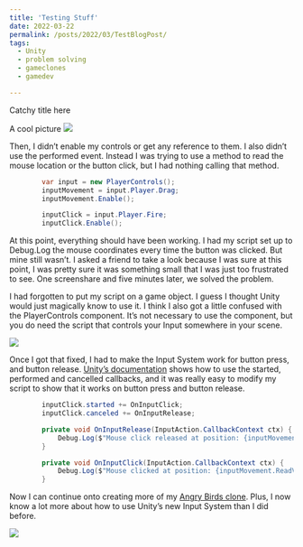 ```yaml
---
title: 'Testing Stuff'
date: 2022-03-22
permalink: /posts/2022/03/TestBlogPost/
tags:
  - Unity
  - problem solving
  - gameclones
  - gamedev

---
```

Catchy title here 


A cool picture
![](http://jennithe.dev/images/ABCTwo.JPG)

Then, I didn’t enable my controls or get any reference to them. I also didn’t use the performed event. Instead I was trying to use a method to read the mouse location or the button click, but I had nothing calling that method.    

```csharp
        var input = new PlayerControls();
        inputMovement = input.Player.Drag;
        inputMovement.Enable();

        inputClick = input.Player.Fire;
        inputClick.Enable();
```

At this point, everything should have been working. I had my script set up to Debug.Log the mouse coordinates every time the button was clicked. But mine still wasn’t. I asked a friend to take a look because I was sure at this point, I was pretty sure it was something small that I was just too frustrated to see. One screenshare and five minutes later, we solved the problem.

I had forgotten to put my script on a game object. I guess I thought Unity would just magically know to use it. I think I also got a little confused with the PlayerControls component. It’s not necessary to use the component, but you do need the script that controls your Input somewhere in your scene.   

![](http://jennithe.dev/images/ABCThree.JPG)

Once I got that fixed, I had to make the Input System work for button press, and button release. [Unity’s documentation](https://docs.unity3d.com/Packages/com.unity.inputsystem@1.0/manual/Actions.html#started-performed-and-canceled-callbacks) shows how to use the started, performed and cancelled callbacks, and it was really easy to modify my script to show that it works on button press and button release. 

```csharp
        inputClick.started += OnInputClick;
        inputClick.canceled += OnInputRelease;

        private void OnInputRelease(InputAction.CallbackContext ctx) {
            Debug.Log($"Mouse click released at position: {inputMovement.ReadValue<Vector2>()}");
        }

        private void OnInputClick(InputAction.CallbackContext ctx) {
            Debug.Log($"Mouse clicked at position: {inputMovement.ReadValue<Vector2>()}");
        }   
```

Now I can continue onto creating more of my [Angry Birds clone](https://github.com/JenniTheDev/AngryBirdClone). Plus, I now know a lot more about how to use Unity’s new Input System than I did before.  

![](https://media.giphy.com/media/4Vv0DBDoPELGjy8dWT/giphy.gif?cid=790b761194af80c0ecf222ecbda52aa86331b3fd679c66e1&rid=giphy.gif&ct=g)